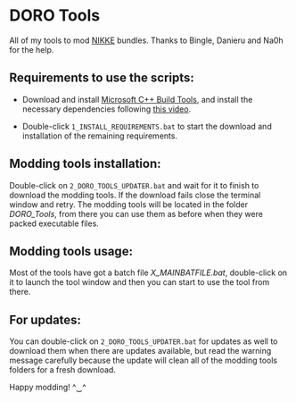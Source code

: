 # DORO Tools

All of my tools to mod [NIKKE](https://nikke-en.com/) bundles. Thanks to Bingle, Danieru and Na0h for the help.



## Requirements to use the scripts:

  - Download and install [Microsoft C++ Build Tools](https://aka.ms/vs/17/release/vs_BuildTools.exe), and install the necessary dependencies following [this video](https://files.catbox.moe/vqsuix.mp4).

  - Double-click `1_INSTALL_REQUIREMENTS.bat` to start the download and installation of the remaining requirements.



## Modding tools installation:

Double-click on `2_DORO_TOOLS_UPDATER.bat` and wait for it to finish to download the modding tools. If the download fails close the terminal window and retry.
The modding tools will be located in the folder _DORO_Tools_, from there you can use them as before when they were packed executable files.


## Modding tools usage:

Most of the tools have got a batch file _X_MAINBATFILE.bat_, double-click on it to launch the tool window and then you can start to use the tool from there.


## For updates:

You can double-click on `2_DORO_TOOLS_UPDATER.bat` for updates as well to download them when there are updates available, but read the warning message carefully because the update will clean all of the modding tools folders for a fresh download.


Happy modding! ^‿^




